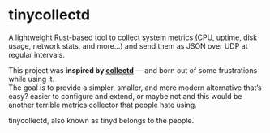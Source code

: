 # tinycollectd

A lightweight Rust-based tool to collect system metrics (CPU, uptime, disk usage, network stats, and more...) and send them as JSON over UDP at regular intervals.

This project was **inspired by [collectd](https://github.com/collectd/collectd)** — and born out of some frustrations while using it.  
The goal is to provide a simpler, smaller, and more modern alternative that’s easy? easier to configure and extend, or maybe not and this would be another terrible metrics collector that people hate using.

tinycollectd, also known as tinyd belongs to the people.
